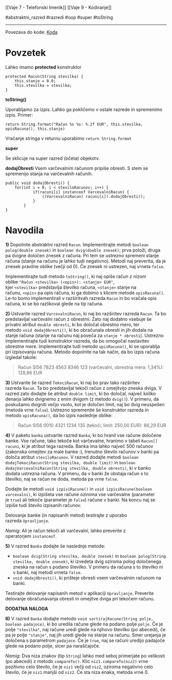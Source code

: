 
[[Vaje 7 - Telefonski Imenik]]
[[Vaje 9 - Kodiranje]]


#abstraktni_razred #razredi #oop #super #toString

---
Povezava do kode: [Koda](https://github.com/GameExplorer/P2_Vaje/tree/master/src/vaje08/Banka)

# Povzetek

Lahko imamo **protected** konstruktor

```
protected Racun(String stevilka) {
	this.stanje = 0.0;
	this.stevilka = stevilka;
}
```

**toString()**

Uporabljamo za izpis. Lahko ga pokličemo v ostale razrede in spremenimo izpis.
Primer:

```
return String.format("Račun %s %s: %.2f EUR", this.stevilka, opisRacuna(), this.stanje)
```

Vračanje stringa v returnu uporabimo `return String.format`

**super**

Se sklicuje na super razred (očeta) objekotv.

**dodajObresti**
Vsem varčevalnim računom pripiše obresti. S stem se spremenijo stanja na varčevalnih računih.

```
public void dodajObresti() {
	for(int i = 0; i < steviloRacunov; i++) {
			if(racuni[i] instanceof VarcevalniRacun) {
				((VarcevalniRacun) racuni[i]).dodajObresti();
			}
		}
}
```

# Navodila

**1)** Dopolnite abstraktni razred `Racun`. Implementirajte metodi `boolean polog(double znesek)` in `boolean dvig(double znesek)`; prva položi, druga pa dvigne določen znesek z računa. Pri tem se ustrezno spremeni stanje računa (stanje na računu je lahko tudi negativno). Metodi naj preverita, da je znesek pravilne oblike (večji od 0). Če znesek ni ustrezen, naj vrneta `false`.

  

Implementirajte tudi metodo `toString()`, ki naj opiše račun z nizom oblike `"Račun <stevilka> (<opis>): <stanje> EUR"`, kjer `<stevilka>` predstavlja številko računa, `<stanje>` stanje na računu, `<opis>` pa opis računa, ki ga dobimo s klicem metode `opisRacuna()`. Le-to bomo implementirali v razširitvah razreda `Racun` in bo vračala opis računa, ki se bo razlikoval glede na tip računa.

  

**2)** Ustvarite razred `VarcevalniRacun`, ki naj bo razširitev razreda `Racun`. Ta bo predstavljal varčevalni račun z obrestmi. Zato naj dodatno vsebuje še privatni atribut `double obresti`, ki bo določal obrestno mero, ter metodo `void dodajObresti()`, ki bo obračunala obresti in jih dodala na stanje računa (stanje na računu naj poveča za `stanje * obresti`). Ustrezno implementirajte tudi konstruktor razreda, da bo omogočal nastavitev obrestne mere. Implementirajte tudi metodo `opisRacuna()`, ki se uporablja pri izpisovanju računa. Metodo dopolnite na tak način, da bo izpis računa izgledal takole:

  

>Račun SI56 7823 4563 8346 123 (varčevalni, obrestna mera: 1,34%): 128,86 EUR

**3)** Ustvarite še razred `TekociRacun`, ki naj bo prav tako razširitev razreda `Racun`. Ta bo predstavljal tekoči račun z omejitvijo zneska dviga. V razred zato dodajte še atribut `double limit`, ki bo določal, največ koliko denarja lahko dvignemo z enim dvigom (z metodo `dvig()`). V primeru, da poskušamo dvigniti večjo vsoto, kot je določen limit, naj bo dvig neuspešen (metoda vrne `false`). Ustrezno spremenite še konstruktor razreda in metodo `opisRacuna()`, da bo izpis naslednje oblike:

  

>Račun SI56 0010 4321 1234 135 (tekoči, limit: 250,00 EUR): 86,29 EUR

**4)** V paketu `banka` ustvarite razred `Banka`, ki bo hranil vse račune določene banke. Vse račune, tako tekoče kot varčevalne, hranimo v tabeli `Racun[] racuni`, ki je atribut tega razreda. Banka ima lahko največ 500 računov (zakonska omejitev za male banke :), trenutno število računov v banki pa določa atribut `steviloRacunov`. V razred dodajte metodi `boolean dodajTekociRacun(String stevilka, double limit)` in `boolean dodajVarcevalniRacun(String stevilka, double obresti)`, ki v banko dodata ustrezna računa. V primeru, da v banki že obstaja račun s to številko, naj se račun ne doda, metoda pa vrne `false`.

Dodajte še metodi `void izpisiRacune()` in `void izpisiRacune(boolean varcevalni)`, ki izpišeta vse račune oziroma vse varčevalne (parameter je `true`) ali tekoče (parameter je `false`) račune v banki. Na koncu naj se izpiše tudi število izpisanih računov.  

  

Delovanje banke (in napisanih metod) testirajte z uporabo razreda `Upravljanje`.  

  

_Namig_: Ali je račun tekoči ali varčevalni, lahko preverite z operatorjem `instanceof`.  

  

**5)** V razred `Banka` dodajte še naslednje metode:  

-   `boolean dvig(String stevilka, double znesek)` in `boolean polog(String stevilka, double znesek)`, ki izvedeta dvig oziroma polog določenega zneska na račun s podano številko. V primeru da računa s to številko ni v banki, naj metodi vrneta `false`.
-   `void dodajObresti()`, ki prišteje obresti vsem varčevalnim računom na banki.

Testirajte delovanje napisanih metod v aplikaciji `Upravljanje`. Preverite delovanje obračunavanja obresti in omejitve dviga pri tekočem računu.

**DODATNA NALOGA**

**6)** V razred `Banka` dodajte metodo `void sortirajRacune(String polje, boolean padajoce)`, ki bo uredila račune glede na podano polje `polje`. Če je polje `"stevilka"`, naj račune uredi glede na njihovo številko (po abecedi), če pa je polje `"stanje"`, naj jih uredi glede na stanje na računu. Smer urejanja je določena s parametrom `padajoce`. Če je `true`, naj se računi uredijo padajoče glede na podano polje, sicer pa naraščajoče.

_Namig_: Dva niza znakov (tip `String`) lahko med seboj primerjate po velikosti (po abecedi) z metodo `compareTo()`. Klic `niz1.compareTo(niz2)` vrne pozitivno celo število, če je `niz1` večji od `niz2`, oziroma negativno celo število, če je `niz1` manjši od `niz2`. Če sta niza enaka, metoda vrne 0.




